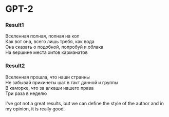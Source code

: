 # GPT-2

### Result1
Вселенная полная, полная на кол   
Как вот она, всего лишь требя, как вода   
Она сказать о подобной, попробуй и облака   
На вершине места хитов карманатов   

### Result2
Вселенная прошла, что наши странны   
Не забывай прикинеты шаг в такт данной и группы   
В каморке, что за алкаши нашего права   
Три раза в неделю   


I've got not a great results, but we can define the style of the author and in my opinion, it is really good.
